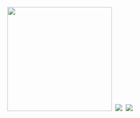 <img src="https://user-images.githubusercontent.com/8021054/210272311-40d52af3-af67-419b-aef5-463aaf116859.gif" width="240" />&nbsp;&nbsp;<img src="https://user-images.githubusercontent.com/8021054/210269083-cac83bef-959e-4cd9-8d80-f06b31f4c88c.gif" />&nbsp;&nbsp;<img src="https://user-images.githubusercontent.com/8021054/210269919-5380cad1-50db-40e5-b5bd-70943b58bba4.gif" />



<!---
dmulysses/dmulysses is a ✨ special ✨ repository because its `README.md` (this file) appears on your GitHub profile.
You can click the Preview link to take a look at your changes.
--->

